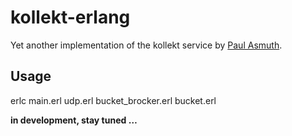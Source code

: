 # kollekt-erlang

Yet another implementation of the kollekt service by [Paul Asmuth](https://github.com/paulasmuth).

## Usage

erlc main.erl udp.erl bucket_brocker.erl bucket.erl

**in development, stay tuned …**